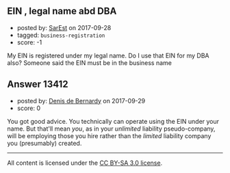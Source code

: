 ## EIN , legal name abd DBA

- posted by: [SarEst](https://stackexchange.com/users/11878432/sarest) on 2017-09-28
- tagged: `business-registration`
- score: -1

My EIN is registered under my legal name.  Do I use that EIN for my DBA also?  Someone said the EIN must be in the business name


## Answer 13412

- posted by: [Denis de Bernardy](https://stackexchange.com/users/182468/denis-de-bernardy) on 2017-09-29
- score: 0

You got good advice. You technically can operate using the EIN under your name. But that'll mean _you_, as in your _unlimited_ liability pseudo-company, will be employing those you hire rather than the _limited_ liability company you (presumably) created.



---

All content is licensed under the [CC BY-SA 3.0 license](https://creativecommons.org/licenses/by-sa/3.0/).
